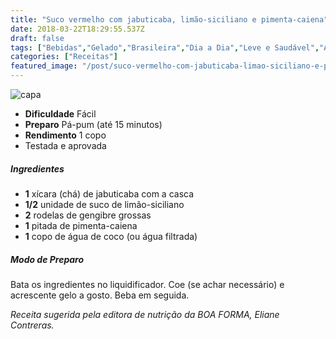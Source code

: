 ```yaml
---
title: "Suco vermelho com jabuticaba, limão-siciliano e pimenta-caiena"
date: 2018-03-22T18:29:55.537Z
draft: false
tags: ["Bebidas","Gelado","Brasileira","Dia a Dia","Leve e Saudável","Aliados da Dieta","Alimentação saudável","Receitas","Receitas com frutas","Receitas simples e fáceis","Suco"]
categories: ["Receitas"]
featured_image: "/post/suco-vermelho-com-jabuticaba-limao-siciliano-e-pimenta-caiena.9119672b.jpg"
---
```


![capa](/post/suco-vermelho-com-jabuticaba-limao-siciliano-e-pimenta-caiena.9119672b.jpg)

*   **Dificuldade** Fácil
*   **Preparo** Pá-pum (até 15 minutos)
*   **Rendimento** 1 copo
*   Testada e aprovada
    

##### Ingredientes

*   **1** xícara (chá) de jabuticaba com a casca
*   **1/2** unidade de suco de limão-siciliano
*   **2** rodelas de gengibre grossas
*   **1** pitada de pimenta-caiena
*   **1** copo de água de coco (ou água filtrada)

##### Modo de Preparo

Bata os ingredientes no liquidificador. Coe (se achar necessário) e acrescente gelo a gosto. Beba em seguida.

_Receita sugerida pela editora de nutrição da BOA FORMA, Eliane Contreras._
